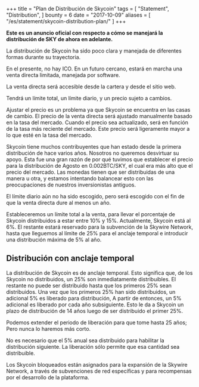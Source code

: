 +++
title = "Plan de Distribución de Skycoin"
tags = [
    "Statement",
    "Distribution",
]
bounty = 6
date = "2017-10-09"
aliases = [
	"/es/statement/skycoin-distribution-plan/"
]
+++

**Este es un anuncio oficial con respecto a cómo se manejará la distribución de SKY
de ahora en adelante.**

La distribución de Skycoin ha sido poco clara y manejada de diferentes
formas durante su trayectoria.

En el presente, no hay ICO. En un futuro cercano, estará en
marcha una venta directa limitada, manejada por software.

La venta directa será accesible desde la cartera y desde el sitio web.

Tendrá un límite total, un límite diario, y un precio sujeto a cambios.

Ajustar el precio es un problema ya que Skycoin se encuentra en las casas de cambio.
El precio de la venta directa será ajustado manualmente basado en la tasa del mercado.
Cuando el precio sea actualizado, será en función de la tasa más reciente del mercado.
Este precio será ligeramente mayor a lo que esté en la tasa del mercado.

Skycoin tiene muchos contribuyentes que han estado desde la primera distribución de hace varios años.
Nosotros no queremos desvirtuar su apoyo. Esta fue una gran razón de por qué tuvimos
que establecer el precio para la distribución de Agosto en 0.002BTC/SKY, el cual era más alto que
el precio del mercado. Las monedas tienen que ser distribuidas de una manera u otra, y estamos
intentando balancear esto con las preocupaciones de nuestros inversionistas antiguos.

El límite diario aún no ha sido escogido, pero será escogido con el fin de que la
venta directa dure al menos un año.

Estableceremos un límite total a la venta, para llevar el porcentaje
de Skycoin distribuidos a estar entre 10% y 15%. Actualmente, Skycoin está al 6%.
El restante estará reservado para la subvención de la Skywire Network, hasta que
lleguemos al límite de 25% para el anclaje temporal e introducir una distribución máxima
de 5% al año.

## Distribución con anclaje temporal

La distribución de Skycoin es de anclaje temporal. Esto significa que, de los Skycoin no
distribuidos, un 25% son inmediatamente distribuibles. El restante no puede ser distribuido
hasta que los primeros 25% sean distribuidos. Una vez que los primeros 25% han sido
distribuidos, un adicional 5% es liberado para distribución, A partir de
entonces, un 5% adicional es liberado por cada año subsiguiente. Esto le da a Skycoin
un plazo de distribución de 14 años luego de ser distribuido el primer 25%.

Podemos extender el periodo de liberación para que tome hasta
25 años; Pero nunca lo haremos más corto.

No es necesario que el 5% anual sea distribuido para habilitar la
distribución siguiente. La liberación sólo permite que esa cantidad sea distribuible.

Los Skycoin bloqueados están asignados para la expansión de la Skywire Network, a través de
subvenciones de red específicas y para recompensas por el desarrollo de la plataforma.

